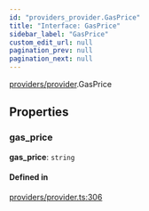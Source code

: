 ```yaml
---
id: "providers_provider.GasPrice"
title: "Interface: GasPrice"
sidebar_label: "GasPrice"
custom_edit_url: null
pagination_prev: null
pagination_next: null
---
```


[providers/provider](../modules/providers_provider.md).GasPrice

## Properties

### gas\_price

 **gas\_price**: `string`

#### Defined in

[providers/provider.ts:306](https://github.com/maxhr/near--near-api-js/blob/87bf3c7e/packages/near-api-js/src/providers/provider.ts#L306)
